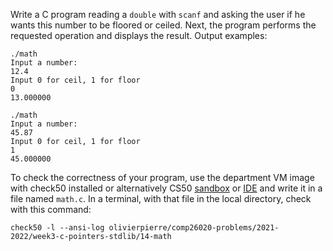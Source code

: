Write a C program reading a `double` with `scanf` and asking the user if he
wants this number to be floored or ceiled. Next, the program performs the 
requested operation and displays the result. Output examples:

```shell
./math
Input a number:
12.4
Input 0 for ceil, 1 for floor
0
13.000000

./math
Input a number:
45.87
Input 0 for ceil, 1 for floor
1
45.000000
```

To check the correctness of your program, use the department VM image with check50 installed or alternatively CS50 [sandbox](sandbox.cs50.io)
or [IDE](ide.cs50.io) and write it in a file named `math.c`. In a terminal,
with that file in the local directory, check with this command:
```shell
check50 -l --ansi-log olivierpierre/comp26020-problems/2021-2022/week3-c-pointers-stdlib/14-math
```
